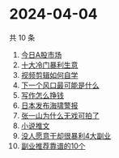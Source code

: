 # 2024-04-04

共 10 条

<!-- BEGIN ZHIHUSEARCH -->
<!-- 最后更新时间 Thu Apr 04 2024 06:03:41 GMT+0800 (China Standard Time) -->
1. [今日A股市场](https://www.zhihu.com/search?q=今日A股市场)
1. [十大冷门暴利生意](https://www.zhihu.com/search?q=十大冷门暴利生意)
1. [视频剪辑如何自学](https://www.zhihu.com/search?q=视频剪辑如何自学)
1. [下一个风口最可能是什么](https://www.zhihu.com/search?q=下一个风口最可能是什么)
1. [写作怎么挣钱](https://www.zhihu.com/search?q=写作怎么挣钱)
1. [日本发布海啸警报](https://www.zhihu.com/search?q=日本发布海啸警报)
1. [张一山为什么无戏可拍了](https://www.zhihu.com/search?q=张一山为什么无戏可拍了)
1. [小说推文](https://www.zhihu.com/search?q=小说推文)
1. [没人愿意干却很暴利4大副业](https://www.zhihu.com/search?q=没人愿意干却很暴利4大副业)
1. [副业推荐靠谱的10个](https://www.zhihu.com/search?q=副业推荐靠谱的10个)
<!-- END ZHIHUSEARCH -->
